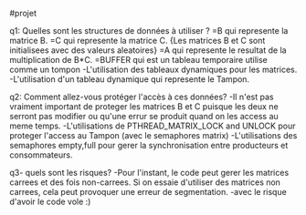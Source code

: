 #projet

q1: Quelles sont les structures de données à utiliser ?
    =B qui represente la matrice B.
    =C qui represente la matrice C.
    {Les matrices B et C sont initialisees avec des valeurs aleatoires}
    =A qui represente le resultat de la multiplication de B*C.
    =BUFFER qui est un tableau temporaire utilise comme un tompon
    -L'utilisation des tableaux dynamiques pour les matrices.
    -L'utilisation d'un tableau dynamique qui represente le Tampon.

q2: Comment allez-vous protéger l'accès à ces données?
    -Il n'est pas vraiment important de proteger les matrices B et C puisque les deux ne serront pas modifier ou qu'une errur se produit quand on les access au meme temps.
    -L'utilisations de PTHREAD_MATRIX_LOCK and UNLOCK pour proteger l'access au Tampon (avec le semaphores matrix)
    -L'utilisations des semaphores empty,full pour gerer la synchronisation entre producteurs et consommateurs.

q3- quels sont les risques?
    -Pour l'instant, le code peut gerer les matrices carrees
    et des fois non-carrees. Si on essaie d'utiliser des matrices non carrees, cela peut provoquer une erreur de segmentation.
    -avec le risque d'avoir le code vole :)


